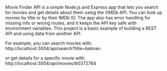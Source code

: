 Movie Finder API is a simple Node.js and Express app that lets you search for movies and get details about them using the OMDb API. You can look up movies by title or by their IMDb ID. The app also has error handling for missing info or wrong routes, and it keeps the API key safe with environment variables. This project is a basic example of building a REST API and using data from another API.   

For example, you can search movies with:     
http://localhost:3004/api/search?title=batman    

or get details for a specific movie with:   
 http://localhost:3004/api/movies/tt0372784